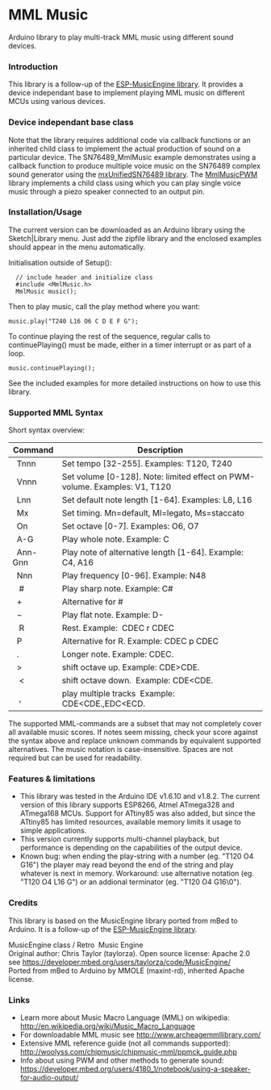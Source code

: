 # MML Music
Arduino library to play multi-track MML music using different sound devices.

### Introduction
This library is a follow-up of the [ESP-MusicEngine library](https://github.com/maxint-rd/ESP-MusicEngine). It provides a device independant base to implement playing MML music on different MCUs using various devices.

### Device independant base class
Note that the library requires additional code via callback functions or an inherited child class to implement the actual production of sound on a particular device. The SN76489_MmlMusic example demonstrates using a callback function to produce multiple voice music on the SN76489 complex sound generator using the [mxUnifiedSN76489 library](https://github.com/maxint-rd/mxUnifiedSN76489). The [MmlMusicPWM](https://github.com/maxint-rd/MmlMusicPWM) library implements a child class using which you can play single voice music through a piezo speaker connected to an output pin.

### Installation/Usage
The current version can be downloaded as an Arduino library using the Sketch|Library menu. Just add the zipfile library and the enclosed examples should appear in the menu automatically. 

Initialisation outside of Setup():
```
  // include header and initialize class
  #include <MmlMusic.h>
  MmlMusic music();
```

Then to play music, call the play method where you want:
```
music.play("T240 L16 O6 C D E F G");
```

To continue playing the rest of the sequence, regular calls to continuePlaying() must be made, either in a timer interrupt or as part of a loop.
```
music.continuePlaying();
```

See the included examples for more detailed instructions on how to use this library.

### Supported MML Syntax
Short syntax overview:<br>

Command | Description
------------ | -------------
&nbsp;  Tnnn | Set tempo [32-255]. Examples: T120, T240<br>
&nbsp;  Vnnn | Set volume [0-128]. Note: limited effect on PWM-volume. Examples: V1, T120<br>
&nbsp;  Lnn  | Set default note length [1-64]. Examples: L8, L16<br>
&nbsp;  Mx   | Set timing. Mn=default, Ml=legato, Ms=staccato<br>
&nbsp;  On   | Set octave [0-7]. Examples: O6, O7<br>
&nbsp;  A-G  | Play whole note. Example: C<br>
&nbsp;  Ann-Gnn  | Play note of alternative length [1-64]. Example: C4, A16<br>
&nbsp;  Nnn  | Play frequency [0-96]. Example: N48<br>
&nbsp;  #    | Play sharp note. Example: C#<br>
&nbsp;  &plus;    | Alternative for #<br>
&nbsp;  &minus;   | Play flat note. Example: D-<br>
&nbsp;  R    | Rest. Example:  CDEC r CDEC<br>
&nbsp;  P    | Alternative for R. Example:  CDEC p CDEC<br>
&nbsp;  .    | Longer note. Example: CDEC.&nbsp;<br>
&nbsp;  &gt; | shift octave up.  Example: CDE&gt;CDE.&nbsp;<br>
&nbsp;  &lt; | shift octave down.  Example: CDE&lt;CDE.&nbsp;<br>
&nbsp;  , | play multiple tracks  Example: CDE&lt;CDE.,EDC&lt;ECD.&nbsp;<br>

The supported MML-commands are a subset that may not completely cover all available music scores.
If notes seem missing, check your score against the syntax above and replace unknown commands by equivalent supported alternatives. The music notation is case-insensitive. Spaces are not required but can be used for readability.

### Features & limitations
- This library was tested in the Arduino IDE v1.6.10 and v1.8.2. The current version of this library supports ESP8266, Atmel ATmega328 and ATmega168 MCUs. Support for ATtiny85 was also added, but since the ATtiny85 has limited resources, available memory limits it usage to simple applications.
- This version currently supports multi-channel playback, but performance is depending on the capabilities of the output device.
- Known bug: when ending the play-string with a number (eg. "T120 O4 G16") the player may read beyond the end of the string and play whatever is next in memory. Workaround: use alternative notation (eg. "T120 O4 L16 G") or an addional terminator (eg. "T120 O4 G16\0").

### Credits
This library is based on the MusicEngine library ported from mBed to Arduino. It is a follow-up of the [ESP-MusicEngine library](https://github.com/maxint-rd/ESP-MusicEngine).

MusicEngine class / Retro  Music Engine<br>
Original author: Chris Taylor (taylorza). Open source license: Apache 2.0<br>
see https://developer.mbed.org/users/taylorza/code/MusicEngine/<br>
Ported from mBed to Arduino by MMOLE (maxint-rd), inherited Apache license.

### Links
- Learn more about Music Macro Language (MML) on wikipedia:<br>
   http://en.wikipedia.org/wiki/Music_Macro_Language<br>
- For downloadable MML music see http://www.archeagemmllibrary.com/<br>
- Extensive MML reference guide (not all commands supported):<br>
   http://woolyss.com/chipmusic/chipmusic-mml/ppmck_guide.php<br>
- Info about using PWM and other methods to generate sound:<br>
   https://developer.mbed.org/users/4180_1/notebook/using-a-speaker-for-audio-output/

